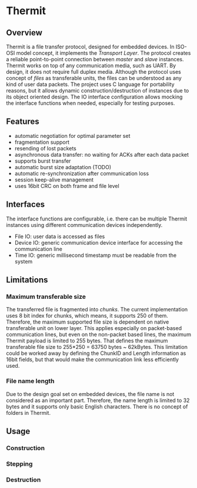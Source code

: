 # Thermit

## Overview
Thermit is a file transfer protocol, designed for embedded devices. In ISO-OSI model concept, it implements the *Transport Layer*. 
The protocol creates a reliable point-to-point connection between *master* and *slave* instances. Thermit works on top of any communication media, such as UART. By design, it does not require full duplex media.
Although the protocol uses concept of *files* as transferable units, the files can be understood as any kind of user data packets.
The project uses C language for portability reasons, but it allows dynamic construction/destruction of instances due to its object oriented design. The IO interface configuration allows mocking the interface functions when needed, especially for testing purposes.

## Features
- automatic negotiation for optimal parameter set
- fragmentation support
- resending of lost packets
- asynchronous data transfer: no waiting for ACKs after each data packet
- supports burst transfer
- automatic burst size adaptation (TODO)
- automatic re-synchronization after communication loss
- session keep-alive management
- uses 16bit CRC on both frame and file level

## Interfaces
The interface functions are configurable, i.e. there can be multiple Thermit instances using different communication devices independently.
- File IO: user data is accessed as files
- Device IO: generic communication device interface for accessing the communication line
- Time IO: generic millisecond timestamp must be readable from the system


## Limitations
### Maximum transferable size
The transferred file is fragmented into *chunks*. The current implementation uses 8 bit index for chunks, which means, it supports 250 of them. Therefore, the maximum supported file size is dependent on native transferable unit on lower layer. This applies especially on packet-based communication lines, but even on the non-packet based lines, the maximum Thermit payload is limited to 255 bytes. That defines the maximum transferable file size to 255*250 = 63750 bytes ~ 62kBytes.
This limitation could be worked away by defining the ChunkID and Length information as 16bit fields, but that would make the communication link less efficiently used.
### File name length
Due to the design goal set on embedded devices, the file name is not considered as an important part. Therefore, the name length is limited to 32 bytes and it supports only basic English characters. There is no concept of folders in Thermit.

## Usage
### Construction
### Stepping
### Destruction




